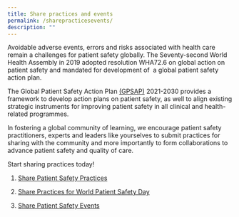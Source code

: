 ```yaml
---
title: Share practices and events
permalink: /sharepracticesevents/
description: ""
---
```

Avoidable adverse events, errors and risks associated with health care remain a challenges for patient safety globally. The Seventy-second World Health Assembly in 2019 adopted resolution WHA72.6 on global action on patient safety and mandated for development of  a global patient safety action plan. 

The Global Patient Safety Action Plan [(GPSAP)](https://www.who.int/teams/integrated-health-services/patient-safety/policy/global-patient-safety-action-plan) 2021-2030 provides a framework to develop action plans on patient safety, as well to align existing strategic instruments for improving patient safety in all clinical and health-related programmes. 

In fostering a global community of learning, we encourage patient safety practitioners, experts and leaders like yourselves to submit practices for sharing with the community and more importantly to form collaborations to advance patient safety and quality of care.

Start sharing practices today!

1. [Share Patient Safety Practices](https://for.sg/gpsap-practices)

2. [Share Practices for World Patient Safety Day](/practicesforwpsd/)

3. [Share Patient Safety Events](https://for.sg/gkps-event-submission)